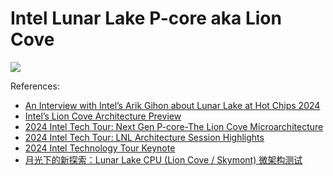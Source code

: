 # Intel Lunar Lake P-core aka Lion Cove

![](./lion_cove.svg)

References:

- [An Interview with Intel’s Arik Gihon about Lunar Lake at Hot Chips 2024](https://chipsandcheese.com/2024/09/02/an-interview-with-intels-arik-gihon-about-lunar-lake-at-hot-chips-2024/)
- [Intel’s Lion Cove Architecture Preview](https://chipsandcheese.com/2024/06/03/intels-lion-cove-architecture-preview/)
- [2024 Intel Tech Tour: Next Gen P-core-The Lion Cove Microarchitecture](https://www.intel.com/content/www/us/en/content-details/824430/2024-intel-tech-tour-next-gen-p-core-the-lion-cove-microarchitecture.html)
- [2024 Intel Tech Tour: LNL Architecture Session Highlights](https://www.intel.com/content/www/us/en/content-details/824443/2024-intel-tech-tour-lnl-architecture-session-highlights.html)
- [2024 Intel Technology Tour Keynote](https://www.intel.com/content/www/us/en/content-details/824444/2024-intel-technology-tour-keynote.html)
- [月光下的新探索：Lunar Lake CPU (Lion Cove / Skymont) 微架构测试](https://blog.hjc.im/lunar-lake-cpu-uarch-review.html)
